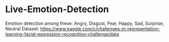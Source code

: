 # Live-Emotion-Detection
Emotion detection among these: Angry, Disgust, Fear, Happy, Sad, Surprise, Neutral
Dataset: https://www.kaggle.com/c/challenges-in-representation-learning-facial-expression-recognition-challenge/data
